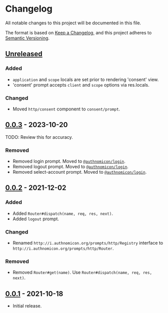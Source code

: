 # Changelog
All notable changes to this project will be documented in this file.

The format is based on [Keep a Changelog](https://keepachangelog.com/en/1.0.0/),
and this project adheres to [Semantic Versioning](https://semver.org/spec/v2.0.0.html).

## [Unreleased]
### Added
- `application` and `scope` locals are set prior to rendering 'consent' view.
- 'consent' prompt accepts `client` and `scope` options via res.locals.

### Changed

- Moved `http/consent` component to `consent/prompt`.

## [0.0.3] - 2023-10-20

TODO: Review this for accuracy.

### Removed
- Removed login prompt.  Moved to [`@authnomicon/login`](https://github.com/authnomicon/login).
- Removed logout prompt.  Moved to [`@authnomicon/login`](https://github.com/authnomicon/login).
- Removed select-account prompt.  Moved to [`@authnomicon/login`](https://github.com/authnomicon/login).

## [0.0.2] - 2021-12-02
### Added
- Added `Router#dispatch(name, req, res, next)`.
- Added `logout` prompt.

### Changed
- Renamed `http://i.authnomicon.org/prompts/http/Registry` interface to
`http://i.authnomicon.org/prompts/http/Router`.

### Removed
- Removed `Router#get(name)`. Use `Router#dispatch(name, req, res, next)`.

## [0.0.1] - 2021-10-18

- Initial release.

[Unreleased]: https://github.com/authnomicon/prompts/compare/v0.0.3...HEAD
[0.0.3]: https://github.com/authnomicon/prompts/compare/v0.0.2...v0.0.3
[0.0.2]: https://github.com/authnomicon/prompts/compare/v0.0.1...v0.0.2
[0.0.1]: https://github.com/authnomicon/prompts/releases/tag/v0.0.1
